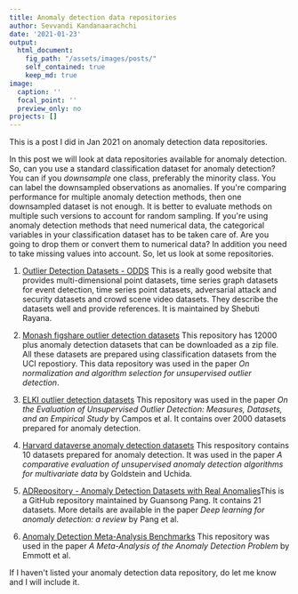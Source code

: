 ```yaml
---
title: Anomaly detection data repositories
author: Sevvandi Kandanaarachchi
date: '2021-01-23'
output: 
  html_document:
    fig_path: "/assets/images/posts/"
    self_contained: true
    keep_md: true
image:
  caption: ''
  focal_point: ''
  preview_only: no
projects: []
---
```

This is a post I did in Jan 2021 on anomaly detection data repositories.

In this post we will look at data repositories available for anomaly detection. So, can you use a standard classification dataset for anomaly detection? You can if you *downsample* one class, preferably the minority class. You can label the downsampled observations as anomalies. If you're comparing performance for multiple anomaly detection methods, then one downsampled dataset is not enough. It is better to evaluate methods on multiple such versions to account for random sampling. If you're using anomaly detection methods that need numerical data, the categorical variables in your classification dataset has to be taken care of. Are you going to drop them or convert them to numerical data? In addition you need to take missing values into account.  So, let us look at some repositories. 

1. [Outlier Detection Datasets - ODDS](http://odds.cs.stonybrook.edu/) 
This is a really good website that provides multi-dimensional point datasets, time series graph datasets for event detection, time series point datasets, adversarial attack and security datasets and crowd scene video datasets. They describe the datasets well and provide references. It is maintained by Shebuti Rayana.

2. [Monash figshare outlier detection datasets](https://figshare.com/articles/dataset/Datasets_12338_zip/7705127) This repository has 12000 plus anomaly detection datasets that can be downloaded as a zip file. All these datasets are prepared using classification datasets from the UCI repostiory. This data repository was used in the paper *On normalization and algorithm selection for unsupervised outlier detection*.  

3. [ELKI outlier detection datasets](https://elki-project.github.io/datasets/outlier) This repository was used in the paper *On the Evaluation of Unsupervised Outlier Detection: Measures, Datasets, and an Empirical Study* by Campos et al. It contains over 2000 datasets prepared for anomaly detection. 

4. [Harvard dataverse anomaly detection datasets](https://dataverse.harvard.edu/dataset.xhtml?persistentId=doi:10.7910/DVN/OPQMVF) This respository contains 10 datasets prepared for anomaly detection. It was used in the paper *A comparative evaluation of unsupervised anomaly detection algorithms for multivariate data* by Goldstein and Uchida. 

5. [ADRepository - Anomaly Detection Datasets with Real Anomalies](https://towardsdatascience.com/adrepository-anomaly-detection-datasets-with-real-anomalies-2ee218f76292)This is a GitHub repository maintained by Guansong Pang. It contains 21 datasets. More details are available in the paper *Deep learning for anomaly detection: a review* by Pang et al. 

6. [Anomaly Detection Meta-Analysis Benchmarks](https://ir.library.oregonstate.edu/concern/datasets/47429f155) This repository was used in the paper *A Meta-Analysis of the Anomaly Detection Problem* by Emmott et al. 

If I haven't listed your anomaly detection data repository, do let me know and I will include it.
  
